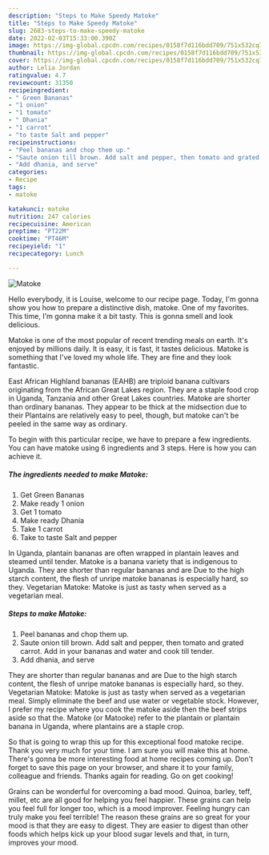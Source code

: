 ```yaml
---
description: "Steps to Make Speedy Matoke"
title: "Steps to Make Speedy Matoke"
slug: 2683-steps-to-make-speedy-matoke
date: 2022-02-03T15:33:00.390Z
image: https://img-global.cpcdn.com/recipes/0158f7d116bdd709/751x532cq70/matoke-recipe-main-photo.jpg
thumbnail: https://img-global.cpcdn.com/recipes/0158f7d116bdd709/751x532cq70/matoke-recipe-main-photo.jpg
cover: https://img-global.cpcdn.com/recipes/0158f7d116bdd709/751x532cq70/matoke-recipe-main-photo.jpg
author: Lelia Jordan
ratingvalue: 4.7
reviewcount: 31350
recipeingredient:
- " Green Bananas"
- "1 onion"
- "1 tomato"
- " Dhania"
- "1 carrot"
- "to taste Salt and pepper"
recipeinstructions:
- "Peel bananas and chop them up."
- "Saute onion till brown. Add salt and pepper, then tomato and grated carrot. Add in your bananas and water and cook till tender."
- "Add dhania, and serve"
categories:
- Recipe
tags:
- matoke

katakunci: matoke 
nutrition: 247 calories
recipecuisine: American
preptime: "PT22M"
cooktime: "PT46M"
recipeyield: "1"
recipecategory: Lunch

---
```



![Matoke](https://img-global.cpcdn.com/recipes/0158f7d116bdd709/751x532cq70/matoke-recipe-main-photo.jpg)

Hello everybody, it is Louise, welcome to our recipe page. Today, I'm gonna show you how to prepare a distinctive dish, matoke. One of my favorites. This time, I'm gonna make it a bit tasty. This is gonna smell and look delicious.

Matoke is one of the most popular of recent trending meals on earth. It's enjoyed by millions daily. It is easy, it is fast, it tastes delicious. Matoke is something that I've loved my whole life. They are fine and they look fantastic.

East African Highland bananas (EAHB) are triploid banana cultivars originating from the African Great Lakes region. They are a staple food crop in Uganda, Tanzania and other Great Lakes countries. Matoke are shorter than ordinary bananas. They appear to be thick at the midsection due to their Plantains are relatively easy to peel, though, but matoke can&#39;t be peeled in the same way as ordinary.


To begin with this particular recipe, we have to prepare a few ingredients. You can have matoke using 6 ingredients and 3 steps. Here is how you can achieve it.

<!--inarticleads1-->

##### The ingredients needed to make Matoke:

1. Get  Green Bananas
1. Make ready 1 onion
1. Get 1 tomato
1. Make ready  Dhania
1. Take 1 carrot
1. Take to taste Salt and pepper


In Uganda, plantain bananas are often wrapped in plantain leaves and steamed until tender. Matoke is a banana variety that is indigenous to Uganda. They are shorter than regular bananas and are Due to the high starch content, the flesh of unripe matoke bananas is especially hard, so they. Vegetarian Matoke: Matoke is just as tasty when served as a vegetarian meal. 

<!--inarticleads2-->

##### Steps to make Matoke:

1. Peel bananas and chop them up.
1. Saute onion till brown. Add salt and pepper, then tomato and grated carrot. Add in your bananas and water and cook till tender.
1. Add dhania, and serve


They are shorter than regular bananas and are Due to the high starch content, the flesh of unripe matoke bananas is especially hard, so they. Vegetarian Matoke: Matoke is just as tasty when served as a vegetarian meal. Simply eliminate the beef and use water or vegetable stock. However, I prefer my recipe where you cook the matoke aside then the beef strips aside so that the. Matoke (or Matooke) refer to the plantain or plantain banana in Uganda, where plantains are a staple crop. 

So that is going to wrap this up for this exceptional food matoke recipe. Thank you very much for your time. I am sure you will make this at home. There's gonna be more interesting food at home recipes coming up. Don't forget to save this page on your browser, and share it to your family, colleague and friends. Thanks again for reading. Go on get cooking!

Grains can be wonderful for overcoming a bad mood. Quinoa, barley, teff, millet, etc are all good for helping you feel happier. These grains can help you feel full for longer too, which is a mood improver. Feeling hungry can truly make you feel terrible! The reason these grains are so great for your mood is that they are easy to digest. They are easier to digest than other foods which helps kick up your blood sugar levels and that, in turn, improves your mood.
